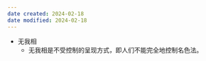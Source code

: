 ```yaml
---
date created: 2024-02-18
date modified: 2024-02-18
---
```

- 无我相
    - 无我相是不受控制的呈现方式，即人们不能完全地控制名色法。
